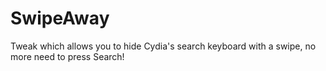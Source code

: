# SwipeAway
Tweak which allows you to hide Cydia's search keyboard with a swipe, no more need to press Search!
